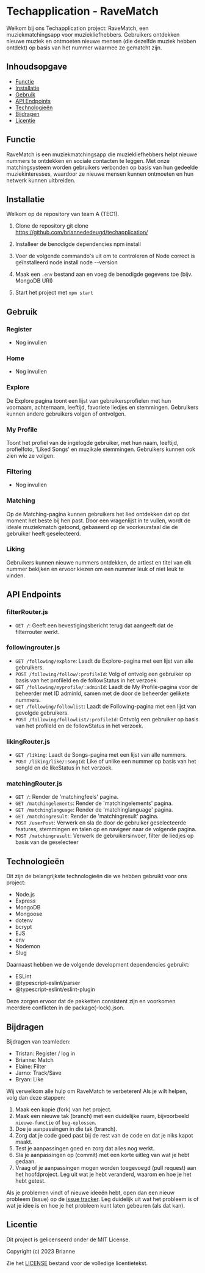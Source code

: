 # Techapplication - RaveMatch

Welkom bij ons Techapplication project: RaveMatch, een muziekmatchingsapp voor muziekliefhebbers. Gebruikers ontdekken nieuwe muziek en ontmoeten nieuwe mensen (die dezelfde muziek hebben ontdekt) op basis van het nummer waarmee ze gematcht zijn.

## Inhoudsopgave

- [Functie](#functie)
- [Installatie](#installatie)
- [Gebruik](#gebruik)
- [API Endpoints](#api-endpoints)
- [Technologieën](#technologieën)
- [Bijdragen](#bijdragen)
- [Licentie](#licentie)

## Functie

RaveMatch is een muziekmatchingsapp die muziekliefhebbers helpt nieuwe nummers te ontdekken en sociale contacten te leggen. Met onze matchingsysteem worden gebruikers verbonden op basis van hun gedeelde muziekinteresses, waardoor ze nieuwe mensen kunnen ontmoeten en hun netwerk kunnen uitbreiden.

## Installatie

Welkom op de repository van team A (TEC1).

1. Clone de repository
git clone https://github.com/briannededeugd/techapplication/

2. Installeer de benodigde dependencies
npm install

3. Voer de volgende commando's uit om te controleren of Node correct is geïnstalleerd
node install
node --version

4. Maak een `.env` bestand aan en voeg de benodigde gegevens toe (bijv. MongoDB URI)

5. Start het project met `npm start`

## Gebruik

### Register
- Nog invullen
### Home
- Nog invullen
### Explore
De Explore pagina toont een lijst van gebruikersprofielen met hun voornaam, achternaam, leeftijd, favoriete liedjes en stemmingen. Gebruikers kunnen andere gebruikers volgen of ontvolgen.
### My Profile
Toont het profiel van de ingelogde gebruiker, met hun naam, leeftijd, profielfoto, 'Liked Songs' en muzikale stemmingen. Gebruikers kunnen ook zien wie ze volgen.
### Filtering
- Nog invullen
### Matching
Op de Matching-pagina kunnen gebruikers het lied ontdekken dat op dat moment het beste bij hen past. Door een vragenlijst in te vullen, wordt de ideale muziekmatch getoond, gebaseerd op de voorkeurstaal die de gebruiker heeft geselecteerd.
### Liking
Gebruikers kunnen nieuwe nummers ontdekken, de artiest en titel van elk nummer bekijken en ervoor kiezen om een nummer leuk of niet leuk te vinden.

## API Endpoints

### filterRouter.js
- `GET /`: Geeft een bevestigingsbericht terug dat aangeeft dat de filterrouter werkt.

### followingrouter.js
- `GET /following/explore`: Laadt de Explore-pagina met een lijst van alle gebruikers.
- `POST /following/follow/:profileId`: Volg of ontvolg een gebruiker op basis van het profileId en de followStatus in het verzoek.
- `GET /following/myprofile/:adminId`: Laadt de My Profile-pagina voor de beheerder met ID adminId, samen met de door de beheerder gelikete nummers.
- `GET /following/followlist`: Laadt de Following-pagina met een lijst van gevolgde gebruikers.
- `POST /following/followlist/:profileId`: Ontvolg een gebruiker op basis van het profileId en de followStatus in het verzoek.

### likingRouter.js
- `GET /liking`: Laadt de Songs-pagina met een lijst van alle nummers.
- `POST /liking/like/:songId`: Like of unlike een nummer op basis van het songId en de likeStatus in het verzoek.

### matchingRouter.js
- `GET /`: Render de 'matchingfeels' pagina.
- `GET /matchingelements`: Render de 'matchingelements' pagina.
- `GET /matchinglanguage`: Render de 'matchinglanguage' pagina.
- `GET /matchingresult`: Render de 'matchingresult' pagina.
- `POST /userPost`: Verwerk en sla de door de gebruiker geselecteerde features, stemmingen en talen op en navigeer naar de volgende pagina.
- `POST /matchingresult`: Verwerk de gebruikersinvoer, filter de liedjes op basis van de geselecteer
 
## Technologieën

Dit zijn de belangrijkste technologieën die we hebben gebruikt voor ons project:
- Node.js
- Express
- MongoDB
- Mongoose
- dotenv
- bcrypt
- EJS
- env
- Nodemon
- Slug

Daarnaast hebben we de volgende development dependencies gebruikt:
- ESLint
- @typescript-eslint/parser
- @typescript-eslint/eslint-plugin

Deze zorgen ervoor dat de pakketten consistent zijn en voorkomen meerdere conflicten in de package(-lock).json.

## Bijdragen

Bijdragen van teamleden:

- Tristan: Register / log in
- Brianne: Match
- Elaine: Filter
- Jarno: Track/Save
- Bryan: Like

Wij verwelkom alle hulp om RaveMatch te verbeteren! Als je wilt helpen, volg dan deze stappen:

1. Maak een kopie (fork) van het project.
2. Maak een nieuwe tak (branch) met een duidelijke naam, bijvoorbeeld `nieuwe-functie` of `bug-oplossen`.
3. Doe je aanpassingen in die tak (branch).
4. Zorg dat je code goed past bij de rest van de code en dat je niks kapot maakt.
5. Test je aanpassingen goed en zorg dat alles nog werkt.
6. Sla je aanpassingen op (commit) met een korte uitleg van wat je hebt gedaan.
7. Vraag of je aanpassingen mogen worden toegevoegd (pull request) aan het hoofdproject. Leg uit wat je hebt veranderd, waarom en hoe je het hebt getest.

Als je problemen vindt of nieuwe ideeën hebt, open dan een nieuw probleem (issue) op de [issue tracker](https://github.com/briannededeugd/techapplication/issues). Leg duidelijk uit wat het probleem is of wat je idee is en hoe je het probleem kunt laten gebeuren (als dat kan).

## Licentie

Dit project is gelicenseerd onder de MIT License.

Copyright (c) 2023 Brianne

Zie het [LICENSE](https://github.com/briannededeugd/techapplication/blob/main/LICENSE) bestand voor de volledige licentietekst.